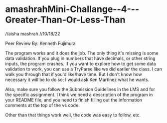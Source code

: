 # amashrahMini-Challange--4---Greater-Than-Or-Less-Than
//aisha mashrah
//10/18/22

Peer Review By: Kenneth Fujimura

The program works and it does the job. The only thing it's missing is some data validation. If you plug in numbers that have decimals, or other string inputs, the program crashes. If you want to explore how to get some data validation to work, you can use a TryParse like we did earlier the class. I can walk you through that if you'd like/have time. But I don't know how necessary it will be to do so; I would ask Ken Martinez what he wants. 

Also, make sure you follow the Submission Guidelines in the LMS and for the specific assignment. I think we need a description of the program in your README file, and you need to finish filling out the information comments at the top of the vs code.

Other than that things work well, the code was easy to follow, etc.